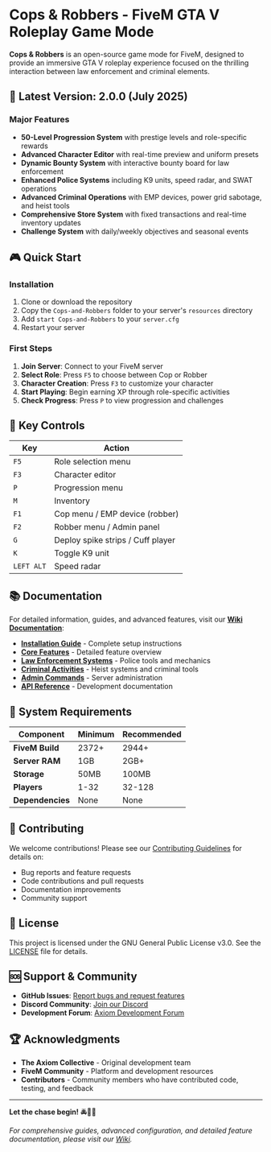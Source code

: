 # Cops & Robbers - FiveM GTA V Roleplay Game Mode

**Cops & Robbers** is an open-source game mode for FiveM, designed to provide an immersive GTA V roleplay experience focused on the thrilling interaction between law enforcement and criminal elements.

## 🚀 Latest Version: 2.0.0 (July 2025)

### Major Features
- **50-Level Progression System** with prestige levels and role-specific rewards
- **Advanced Character Editor** with real-time preview and uniform presets
- **Dynamic Bounty System** with interactive bounty board for law enforcement
- **Enhanced Police Systems** including K9 units, speed radar, and SWAT operations
- **Advanced Criminal Operations** with EMP devices, power grid sabotage, and heist tools
- **Comprehensive Store System** with fixed transactions and real-time inventory updates
- **Challenge System** with daily/weekly objectives and seasonal events

## 🎮 Quick Start

### Installation
1. Clone or download the repository
2. Copy the `Cops-and-Robbers` folder to your server's `resources` directory
3. Add `start Cops-and-Robbers` to your `server.cfg`
4. Restart your server

### First Steps
1. **Join Server**: Connect to your FiveM server
2. **Select Role**: Press `F5` to choose between Cop or Robber
3. **Character Creation**: Press `F3` to customize your character
4. **Start Playing**: Begin earning XP through role-specific activities
5. **Check Progress**: Press `P` to view progression and challenges

## 🎯 Key Controls

| Key | Action |
|-----|--------|
| `F5` | Role selection menu |
| `F3` | Character editor |
| `P` | Progression menu |
| `M` | Inventory |
| `F1` | Cop menu / EMP device (robber) |
| `F2` | Robber menu / Admin panel |
| `G` | Deploy spike strips / Cuff player |
| `K` | Toggle K9 unit |
| `LEFT ALT` | Speed radar |

## 📚 Documentation

For detailed information, guides, and advanced features, visit our **[Wiki Documentation](docs/Home.md)**:

- **[Installation Guide](docs/Installation-Guide.md)** - Complete setup instructions
- **[Core Features](docs/Core-Features.md)** - Detailed feature overview
- **[Law Enforcement Systems](docs/Law-Enforcement-Systems.md)** - Police tools and mechanics
- **[Criminal Activities](docs/Criminal-Activities.md)** - Heist systems and criminal tools
- **[Admin Commands](docs/Admin-Commands.md)** - Server administration
- **[API Reference](docs/API-Reference.md)** - Development documentation

## 🔧 System Requirements

| Component | Minimum | Recommended |
|-----------|---------|-------------|
| **FiveM Build** | 2372+ | 2944+ |
| **Server RAM** | 1GB | 2GB+ |
| **Storage** | 50MB | 100MB |
| **Players** | 1-32 | 32-128 |
| **Dependencies** | None | None |

## 🤝 Contributing

We welcome contributions! Please see our [Contributing Guidelines](CONTRIBUTING.md) for details on:
- Bug reports and feature requests
- Code contributions and pull requests
- Documentation improvements
- Community support

## 📝 License

This project is licensed under the GNU General Public License v3.0. See the [LICENSE](LICENSE) file for details.

## 🆘 Support & Community

- **GitHub Issues**: [Report bugs and request features](https://github.com/Indom-hub/Cops-and-Robbers/issues)
- **Discord Community**: [Join our Discord](https://discord.gg/Kw5ndrWXfT)
- **Development Forum**: [Axiom Development Forum](https://forum.axiomrp.dev/)

## 🏆 Acknowledgments

- **The Axiom Collective** - Original development team
- **FiveM Community** - Platform and development resources
- **Contributors** - Community members who have contributed code, testing, and feedback

---

**Let the chase begin!** 🚔💨🔫

*For comprehensive guides, advanced configuration, and detailed feature documentation, please visit our [Wiki](docs/Home.md).*